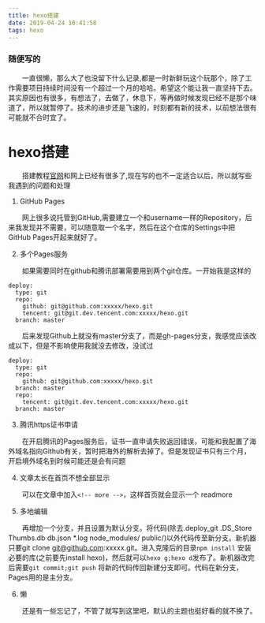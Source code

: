 ```yaml
---
title: hexo搭建
date: 2019-04-24 10:41:58
tags: hexo
---
```


### 随便写的

&emsp;&emsp;一直很懒，那么大了也没留下什么记录,都是一时新鲜玩这个玩那个，除了工作需要项目持续时间没有一个超过一个月的哈哈。希望这个能让我一直坚持下去。其实原因也有很多，有想法了，去做了，休息下，等再做时候发现已经不是那个味道了，所以就暂停了。技术的进步还是飞速的，时刻都有新的技术，以前想法很有可能就不合时宜了。

<!-- more -->

# hexo搭建

&emsp;&emsp;搭建教程[官网](https://hexo.io/)和网上已经有很多了,现在写的也不一定适合以后，所以就写些我遇到的问题和处理

1. GitHub Pages

&emsp;&emsp;网上很多说托管到GitHub,需要建立一个和username一样的Repository，后来我发现并不需要，可以随意取一个名字，然后在这个仓库的Settings中把GitHub Pages开起来就好了。

2. 多个Pages服务

&emsp;&emsp;如果需要同时在github和腾讯部署需要用到两个git仓库。一开始我是这样的

```
deploy:
  type: git
  repo:
    github: git@github.com:xxxxx/hexo.git
    tencent: git@git.dev.tencent.com:xxxxx/hexo.git
  branch: master
```

&emsp;&emsp;后来发现Github上就没有master分支了，而是gh-pages分支，我感觉应该改成以下，但是不影响使用我就没去修改，没试过

```
deploy:
  type: git
  repo:
    github: git@github.com:xxxxx/hexo.git
  branch: master
  repo:
    tencent: git@git.dev.tencent.com:xxxxx/hexo.git
  branch: master
```

3. 腾讯https证书申请

&emsp;&emsp;在开启腾讯的Pages服务后，证书一直申请失败返回错误，可能和我配置了海外域名指向Github有关，暂时把海外的解析去掉了。但是发现证书只有三个月，开启境外域名到时候可能还是会有问题

4. 文章太长在首页不想全部显示

&emsp;&emsp;可以在文章中加入`<!-- more -->`，这样首页就会显示一个 readmore

5. 多地编辑

&emsp;&emsp;再增加一个分支，并且设置为默认分支。将代码(除去.deploy_git .DS_Store Thumbs.db db.json *.log node_modules/ public/)以外代码传至新分支。新机器只要git clone git@github.com:xxxxx.git。进入克隆后的目录`npm install` 安装必要的库(之前要先install hexo)，然后就可以`hexo g;hexo d`发布了。新机器改完后需要`git commit;git push` 将新的代码传回新建分支即可。代码在新分支，Pages用的是主分支。

6. 懒

&emsp;&emsp;还是有一些忘记了，不管了就写到这里吧，默认的主题也挺好看的就不换了。

